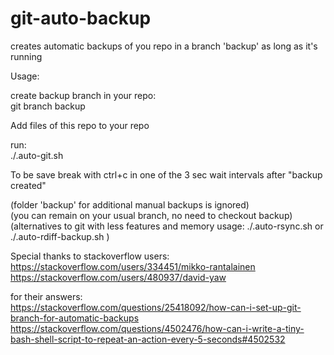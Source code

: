 # git-auto-backup

creates automatic backups of you repo in a branch 'backup' as long as it's running

Usage:    

create backup branch in your repo:    
git branch backup

Add files of this repo to your repo

run:  
./.auto-git.sh

To be save break with ctrl+c in one of the 3 sec wait intervals after "backup created"  

(folder 'backup' for additional manual backups is ignored)   
(you can remain on your usual branch, no need to checkout backup)
(alternatives to git with less features and memory usage: ./.auto-rsync.sh or ./.auto-rdiff-backup.sh )



Special thanks to stackoverflow users:    
https://stackoverflow.com/users/334451/mikko-rantalainen   
https://stackoverflow.com/users/480937/david-yaw

for their answers:   
https://stackoverflow.com/questions/25418092/how-can-i-set-up-git-branch-for-automatic-backups  
https://stackoverflow.com/questions/4502476/how-can-i-write-a-tiny-bash-shell-script-to-repeat-an-action-every-5-seconds#4502532
